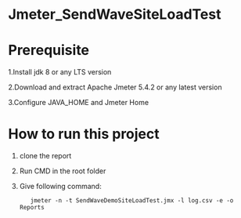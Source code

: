# Jmeter_SendWaveSiteLoadTest
# Prerequisite

1.Install jdk 8 or any LTS version

2.Download and extract Apache Jmeter 5.4.2 or any latest version

3.Configure JAVA_HOME and Jmeter Home

# How to run this project
 
  1. clone the report

  2. Run CMD in the root folder

  3. Give following command:

            jmeter -n -t SendWaveDemoSiteLoadTest.jmx -l log.csv -e -o Reports
   
   
   
